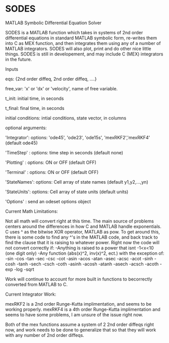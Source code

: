 SODES
=====

MATLAB Symbolic Differential Equation Solver

SODES is a MATLAB function which takes in systems of 2nd order differential equations in standard MATLAB symbolic form, 
re-writes them into C as MEX function, and then integrates them using any of a number of MATLAB integrators.  SODES will
also plot, print and do other nice little things.  SODES is still in developement, and may include C (MEX) integrators
in the future.

Inputs

  eqs:                {2nd order diffeq, 2nd order diffeq, ....}

  free_var:           'x' or 'dx' or 'velocity', name of free variable.

  t_init:             initial time, in seconds

  t_final:            final time, in seconds

  initial conditions: intial conditions, state vector, in columns

  

  optional arguments:

  'Integrator': options: 'ode45', 'ode23', 'ode15s', 'mexRKF2','mexRKF4'  (default ode45)

  'TimeStep' : options: time step in seconds (default none)

  'Plotting'  : options: ON or OFF (default OFF)

  'Terminal'  : options: ON or OFF (default OFF)

  'StateNames': options: Cell array of state names (default y1,y2,...,yn)

  'StateUnits': options: Cell array of state units (default units)

  'Options'   : send an odeset options object



Current Math Limitations:

Not all math will convert right at this time.  The main source of problems centers around the differences in how C and MATLAB handle exponentials.  C uses ^ as the bitwise XOR operator, MATLAB as pow.  To get around this, there is some code to find any ^'s in the MATLAB code, and back track to find the clause that it is raising to whatever power. Right now the code will not convert correctly if:
-Anything is raised to a power that isnt -1<x<10 (one digit only)
-Any function (abs(x)^2, inv(x)^2, ect.) with the exception of:
-sin
-cos
-tan
-sec
-csc
-cot
-asin
-acos
-atan
-asec
-acsc
-acot
-sinh
-cosh
-tanh
-sech
-csch
-coth
-asinh
-acosh
-atanh
-asech
-acsch
-acoth
-exp
-log
-sqrt

Work will continue to account for more built in functions to becorrectly converted from MATLAB to C. 

Current Integrator Work:

mexRKF2 is a 2nd order Runge-Kutta implimentation, and seems to be working properly.  mexRKF4 is a 4th order Runge-Kutta implimentation and seems to have some problems, I am unsure of the issue right now.

Both of the mex functions assume a system of 2 2nd order diffeqs right now, and work needs to be done to generalize that so that they will work with any number of 2nd order diffeqs.